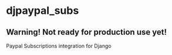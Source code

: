 # djpaypal_subs

## Warning! Not ready for production use yet!

Paypal Subscriptions integration for Django
